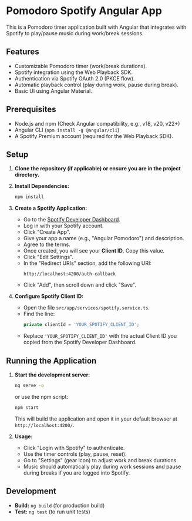 # Pomodoro Spotify Angular App

This is a Pomodoro timer application built with Angular that integrates with Spotify to play/pause music during work/break sessions.

## Features

- Customizable Pomodoro timer (work/break durations).
- Spotify integration using the Web Playback SDK.
- Authentication via Spotify OAuth 2.0 (PKCE flow).
- Automatic playback control (play during work, pause during break).
- Basic UI using Angular Material.

## Prerequisites

- Node.js and npm (Check Angular compatibility, e.g., v18, v20, v22+)
- Angular CLI (`npm install -g @angular/cli`)
- A Spotify Premium account (required for the Web Playback SDK).

## Setup

1.  **Clone the repository (if applicable) or ensure you are in the project directory.**

2.  **Install Dependencies:**

    ```bash
    npm install
    ```

3.  **Create a Spotify Application:**

    - Go to the [Spotify Developer Dashboard](https://developer.spotify.com/dashboard/).
    - Log in with your Spotify account.
    - Click "Create App".
    - Give your app a name (e.g., "Angular Pomodoro") and description.
    - Agree to the terms.
    - Once created, you will see your **Client ID**. Copy this value.
    - Click "Edit Settings".
    - In the "Redirect URIs" section, add the following URI:
      ```
      http://localhost:4200/auth-callback
      ```
    - Click "Add", then scroll down and click "Save".

4.  **Configure Spotify Client ID:**
    - Open the file `src/app/services/spotify.service.ts`.
    - Find the line:
      ```typescript
      private clientId = 'YOUR_SPOTIFY_CLIENT_ID';
      ```
    - Replace `'YOUR_SPOTIFY_CLIENT_ID'` with the actual Client ID you copied from the Spotify Developer Dashboard.

## Running the Application

1.  **Start the development server:**

    ```bash
    ng serve -o
    ```

    or use the npm script:

    ```bash
    npm start
    ```

    This will build the application and open it in your default browser at `http://localhost:4200/`.

2.  **Usage:**
    - Click "Login with Spotify" to authenticate.
    - Use the timer controls (play, pause, reset).
    - Go to "Settings" (gear icon) to adjust work and break durations.
    - Music should automatically play during work sessions and pause during breaks if you are logged into Spotify.

## Development

- **Build:** `ng build` (for production build)
- **Test:** `ng test` (to run unit tests)

